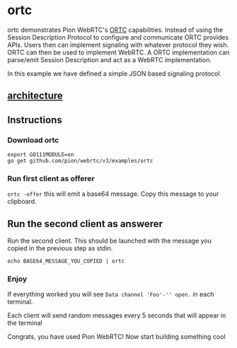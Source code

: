 # ortc

ortc demonstrates Pion WebRTC's [ORTC](https://ortc.org/) capabilities. Instead of using the Session Description Protocol
to configure and communicate ORTC provides APIs. Users then can implement signaling with whatever protocol they wish.
ORTC can then be used to implement WebRTC. A ORTC implementation can parse/emit Session Description and act as a WebRTC
implementation.

In this example we have defined a simple JSON based signaling protocol.

## [architecture](https://viewer.diagrams.net/?tags=%7B%7D&highlight=FFFFFF&edit=_blank&layers=1&nav=1&title=drawio#Uhttps%3A%2F%2Fraw.githubusercontent.com%2Fmohammadne%2Fwebrtc-pion%2Fmaster%2Fexamples%2Fortc%2Fdrawio)

## Instructions

### Download ortc

```
export GO111MODULE=on
go get github.com/pion/webrtc/v3/examples/ortc
```

### Run first client as offerer

`ortc -offer` this will emit a base64 message. Copy this message to your clipboard.

## Run the second client as answerer

Run the second client. This should be launched with the message you copied in the previous step as stdin.

`echo BASE64_MESSAGE_YOU_COPIED | ortc`

### Enjoy

If everything worked you will see `Data channel 'Foo'-'' open.` in each terminal.

Each client will send random messages every 5 seconds that will appear in the terminal

Congrats, you have used Pion WebRTC! Now start building something cool
